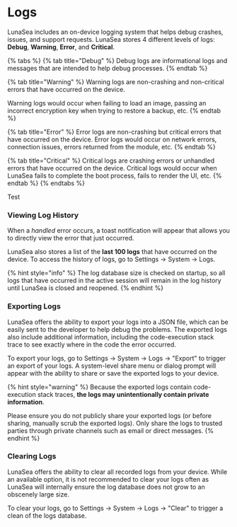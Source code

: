 # Logs

LunaSea includes an on-device logging system that helps debug crashes, issues, and support requests. LunaSea stores 4 different levels of logs: **Debug**, **Warning**, **Error**, and **Critical**.

{% tabs %}
{% tab title="Debug" %}
Debug logs are informational logs and messages that are intended to help debug processes.
{% endtab %}

{% tab title="Warning" %}
Warning logs are non-crashing and non-critical errors that have occurred on the device.

Warning logs would occur when failing to load an image, passing an incorrect encryption key when trying to restore a backup, etc.
{% endtab %}

{% tab title="Error" %}
Error logs are non-crashing but critical errors that have occurred on the device. Error logs would occur on network errors, connection issues, errors returned from the module, etc.
{% endtab %}

{% tab title="Critical" %}
Critical logs are crashing errors or unhandled errors that have occurred on the device. Critical logs would occur when LunaSea fails to complete the boot process, fails to render the UI, etc.
{% endtab %}
{% endtabs %}

Test

### Viewing Log History

When a _handled_ error occurs, a toast notification will appear that allows you to directly view the error that just occurred.

LunaSea also stores a list of the **last 100 logs** that have occurred on the device. To access the history of logs, go to Settings -> System -> Logs.

{% hint style="info" %}
The log database size is checked on startup, so all logs that have occurred in the active session will remain in the log history until LunaSea is closed and reopened.
{% endhint %}

### Exporting Logs

LunaSea offers the ability to export your logs into a JSON file, which can be easily sent to the developer to help debug the problems. The exported logs also include additional information, including the code-execution stack trace to see exactly where in the code the error occurred.

To export your logs, go to Settings -> System -> Logs -> "Export" to trigger an export of your logs. A system-level share menu or dialog prompt will appear with the ability to share or save the exported logs to your device.

{% hint style="warning" %}
Because the exported logs contain code-execution stack traces, **the logs may unintentionally contain private information**.

Please ensure you do not publicly share your exported logs (or before sharing, manually scrub the exported logs). Only share the logs to trusted parties through private channels such as email or direct messages.
{% endhint %}

### Clearing Logs

LunaSea offers the ability to clear all recorded logs from your device. While an available option, it is not recommended to clear your logs often as LunaSea will internally ensure the log database does not grow to an obscenely large size.

To clear your logs, go to Settings -> System -> Logs -> "Clear" to trigger a clean of the logs database.
